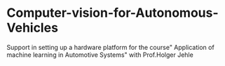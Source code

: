 # Computer-vision-for-Autonomous-Vehicles
Support in setting up a hardware platform for the course" Application of machine learning in Automotive Systems" with Prof.Holger Jehle
